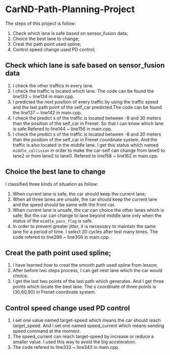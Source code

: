 # CarND-Path-Planning-Project
The steps of this project is follow:
1. Check which lane is safe based on sensor_fusion data;
2. Choice the best lane to change;
3. Creat the path point used spline;
4. Control speed change used PD control;

## Check which lane is safe based on sensor_fusion data
1. I check the other traffics in every lane. 
2. I check the traffic is located which lane. The code can be found the line133 ~ line134 in main.cpp.
3. I predicted the next position of every traffic by using the traffic speed and the last path point of the self_car predicted.The code can be found the line137 ~ line142 in main.cpp.
4. I check the predict s of the traffic is located between -8 and 30 meters than the position of the self_car in Frenet. So that I can know which lane is safe.Refered to  line144 ~ line156 in main.cpp.
5. I check the predict s of the traffic is located between -8 and 20 meters than the position of the self_car in Frenet coordinate system. And the traffic is also located in the middle lane. I get this status which named ```middle_collision``` in order to make the car-self can change from lane0 to lane2 or from lane2 to lane0. Refered to  line158 ~ line162 in main.cpp.

## Choice the best lane to change
 I classified three kinds of situation as follow:
1. When current lane is safe, the car should keep the current lane;
2. When all three lanes are unsafe, the car should keep the current lane and the speed should be same with the front car.
3. When current lane is unsafe, the car can choice the other lanes which is safe; But the car can change to lane beyond middle lane only when the status of the ```middle_pass_flag``` is safe.
4. In order to prevent greater jitter, it is necessary to maintain the same lane for a period of time. I select 20 cycles after test many times. The code refered to  line286 ~ line306 in main.cpp.

## Creat the path point used spline;
1. I have learned how to creat the smooth path used spline from lesson;
2. After before two steps process, I can get next lane which the car would choice.
3. I get the last two points of the last path which generates. And I get three points which locate the best lane. The s coordinate of three points is (30,60,90) in Frenet coordinate system.

## Control speed change used PD control
1. I set one value named target-speed which means the car should reach target_speed. And I set one named speed_current which means sending speed command at the moment.
2. The speed_current can reach target-speed by increase or reduce a smaller value. I used this way to avoid the big acceleration. 
3. The code refered to  line332 ~ line343 in main.cpp.
